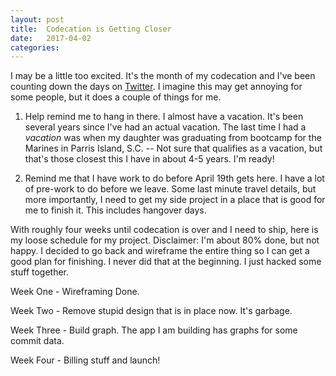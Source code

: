 ```yaml
---
layout: post
title:  Codecation is Getting Closer
date:   2017-04-02
categories:
---
```


I may be a little too excited. It's the month of my codecation and I've been counting down the days on [Twitter](https://twitter.com/scottradcliff/status/848540576651849728). I imagine this may get annoying for some people, but it does a couple of things for me.

1. Help remind me to hang in there. I almost have a vacation. It's been several years since I've had an actual vacation. The last time I had a _vacation_ was when my daughter was graduating from bootcamp for the Marines in Parris Island, S.C. -- Not sure that qualifies as a vacation, but that's those closest this I have in about 4-5 years. I'm ready!

2. Remind me that I have work to do before April 19th gets here. I have a lot of pre-work to do before we leave. Some last minute travel details, but more importantly, I need to get my side project in a place that is good for me to finish it. This includes hangover days.

With roughly four weeks until codecation is over and I need to ship, here is my loose schedule for my project. Disclaimer: I'm about 80% done, but not happy. I decided to go back and wireframe the entire thing so I can get a good plan for finishing. I never did that at the beginning. I just hacked some stuff together.

Week One - Wireframing Done.

Week Two - Remove stupid design that is in place now. It's garbage.

Week Three - Build graph. The app I am building has graphs for some commit data.

Week Four - Billing stuff and launch!



